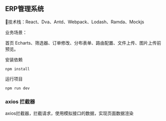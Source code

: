 

## ERP管理系统
技术栈：React、Dva、Antd、Webpack、Lodash、Ramda、Mockjs

业务场景：

首页 Echarts、筛选器、订单修改、分布表单、路由配置、文件上传、图片上传前预览。

安装依赖

```
npm install
```

运行项目

```
npm run dev
```

### axios 拦截器

axios拦截器，拦截请求，使用模拟接口的数据，实现页面数据渲染








